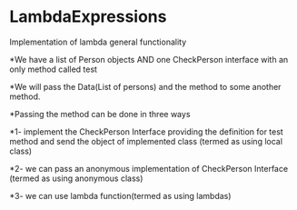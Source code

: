 # LambdaExpressions
Implementation of lambda general functionality

*We have a list of Person objects  AND one CheckPerson interface with an only method called test 

*We will pass the Data(List of persons) and the method to some another method.

*Passing the method can be done in three ways

*1- implement the CheckPerson Interface providing the definition for test method and send the object of
    implemented class (termed as using local class)
    
*2- we can pass an anonymous implementation of CheckPerson Interface (termed as using anonymous class)


*3- we can use lambda function(termed as using lambdas)
